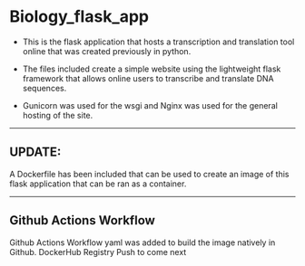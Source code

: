 # Biology_flask_app

- This is the flask application that hosts a transcription and translation tool online that was created previously in python. 

- The files included create a simple website using the lightweight flask framework that allows online users to transcribe and translate DNA sequences.


- Gunicorn was used for the wsgi and Nginx was used for the general hosting of the site.

--------------------------------------------------------------------------------------
<h2>UPDATE:</h2>
A Dockerfile has been included that can be used to create an image of this flask application that can be ran as a container.


---------------------------------------------------------------------------------------
<h2>Github Actions Workflow</h2> 
Github Actions Workflow yaml was added to build the image natively in Github. DockerHub Registry Push to come next
